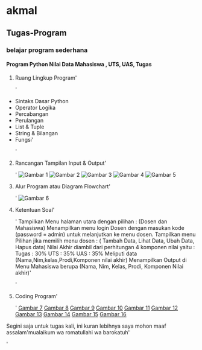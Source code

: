 # akmal
## Tugas-Program
### belajar program sederhana
#### Program Python Nilai Data Mahasiswa , UTS, UAS, Tugas
1. Ruang Lingkup Program'<p>'
- Sintaks Dasar Python
- Operator Logika
- Percabangan
- Perulangan
- List & Tuple
- String & Bilangan
- Fungsi'<p>'

2. Rancangan Tampilan Input & Output'<p>'
![Gambar 1](screenshoot/s1.JPEG)
![Gambar 2](screenshoot/s2.JPEG)
![Gambar 3](screenshoot/s3.JPEG)
![Gambar 4](screenshoot/s4.JPEG)
![Gambar 5](screenshoot/s5.JPEG)

3. Alur Program atau Diagram Flowchart'<p>'
![Gambar 6](screenshoot/s6.JPEG)

4. Ketentuan Soal'<p>'
Tampilkan Menu halaman utara dengan pilihan : (Dosen dan Mahasiswa)
Menampilkan menu login Dosen dengan masukan kode (password = admin) untuk melanjutkan ke menu dosen.
Tampilkan menu Pilihan jika memilih menu dosen : ( Tambah Data, Lihat Data, Ubah Data, Hapus data)
Nilai Akhir diambil dari perhitungan 4 komponen nilai yaitu :         
Tugas          : 30%
UTS            : 35%
UAS            : 35%
Meliputi data (Nama,Nim,kelas,Prodi,Komponen nilai akhir)
Menampilkan Output di Menu Mahasiswa berupa (Nama, Nim, Kelas, Prodi, Komponen Nilai akhir)'<p>'

5. Coding Program'<p>'
[Gambar 7](screenshoot/s7.JPEG)
[Gambar 8](screenshoot/s8.JPEG)
[Gambar 9](screenshoot/s9.JPEG)
[Gambar 10](screenshoot/s10.JPEG)
[Gambar 11](screenshoot/s11.JPEG)
[Gambar 12](screenshoot/s12.JPEG)
[Gambar 13](screenshoot/s13.JPEG)
[Gambar 14](screenshoot/s14.JPEG)
[Gambar 15](screenshoot/s15.JPEG)
[Gambar 16](screenshoot/s16.JPEG)

Segini saja untuk tugas kali, ini kuran lebihnya saya mohon maaf assalam'mualaikum wa romatullahi wa barokatuh'<p>'